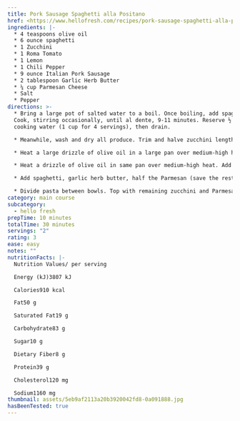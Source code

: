 ```yaml
---
title: Pork Sausage Spaghetti alla Positano
href: <https://www.hellofresh.com/recipes/pork-sausage-spaghetti-alla-positano-5eb9af2113a20b3920042fd8>
ingredients: |-
  * 4 teaspoons olive oil
  * 6 ounce spaghetti
  * 1 Zucchini
  * 1 Roma Tomato
  * 1 Lemon
  * 1 Chili Pepper
  * 9 ounce Italian Pork Sausage
  * 2 tablespoon Garlic Herb Butter
  * ¼ cup Parmesan Cheese
  * Salt
  * Pepper
directions: >-
  * Bring a large pot of salted water to a boil. Once boiling, add spaghetti.
  Cook, stirring occasionally, until al dente, 9-11 minutes. Reserve ½ cup pasta
  cooking water (1 cup for 4 servings), then drain.

  * Meanwhile, wash and dry all produce. Trim and halve zucchini lengthwise; cut crosswise into ¼-inchthick half-moons. Dice tomato; toss in a small bowl with a drizzle of olive oil and a pinch of salt and pepper. Thinly slice half the chili (if you like spicy food, slice the whole thing). Quarter lemon. Remove sausage from casing; discard casing.

  * Heat a large drizzle of olive oil in a large pan over medium-high heat. Add zucchini in a single layer; season with salt and pepper. Cook, stirring occasionally, until browned and tender, 5-6 minutes. Transfer to a plate.

  * Heat a drizzle of olive oil in same pan over medium-high heat. Add sausage and cook, breaking up meat into pieces, until browned and cooked through, 4-6 minutes. (TIP: If there’s excess grease in your pan, carefully pour it out.) Stir in tomato and a pinch of chili to taste. Cook until slightly softened, 1 minute.

  * Add spaghetti, garlic herb butter, half the Parmesan (save the rest for serving), ¼ cup reserved pasta cooking water (⅓ cup for 4 servings), and 2 tsp lemon juice (1 TBSP for 4). Toss until thoroughly combined. (TIP: If needed, add more pasta cooking water a splash at a time until pasta is coated in sauce.) Stir in half the zucchini and season with plenty of salt and pepper.

  * Divide pasta between bowls. Top with remaining zucchini and Parmesan. Garnish with a pinch of remaining chili if desired. Serve with remaining lemon wedges on the side.
category: main course
subcategory:
  - hello fresh
prepTime: 10 minutes
totalTime: 30 minutes
servings: "2"
rating: 3
ease: easy
notes: ""
nutritionFacts: |-
  Nutrition Values/ per serving

  Energy (kJ)3807 kJ

  Calories910 kcal

  Fat50 g

  Saturated Fat19 g

  Carbohydrate83 g

  Sugar10 g

  Dietary Fiber8 g

  Protein39 g

  Cholesterol120 mg

  Sodium1160 mg
thumbnail: assets/5eb9af2113a20b3920042fd8-0a091888.jpg
hasBeenTested: true
---
```

